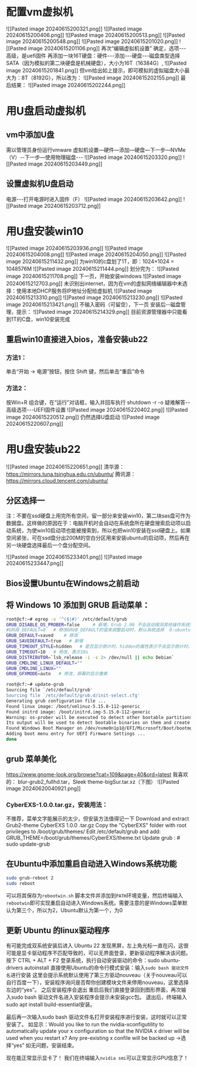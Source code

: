 # 配置vm虚拟机
![[Pasted image 20240615200321.png]] ![[Pasted image 20240615200406.png]]
![[Pasted image 20240615200513.png]] ![[Pasted image 20240615200548.png]]
![[Pasted image 20240615201020.png]] 
![[Pasted image 20240615201106.png]]
再次“编辑虚拟机设置”
确定，选项---高级，是uefi固件
再添加一块16T硬盘：硬件---添加---硬盘---磁盘类型选择SATA（因为模拟的第二块硬盘是机械硬盘），大小为16T（16384G）,
![[Pasted image 20240615201841.png]]
但vm给出如上提示，即可模拟的虚拟磁盘大小最大为：8T（8192G），所以改为：
![[Pasted image 20240615202155.png]]
最后结果：
![[Pasted image 20240615202244.png]]

# 用U盘启动虚拟机
## vm中添加U盘
需以管理员身份运行vmware
虚拟机设置—硬件—添加—硬盘—下一步—NVMe（V）--下一步—使用物理磁盘---
![[Pasted image 20240615203320.png]]
![[Pasted image 20240615203449.png]]
## 设置虚拟机U盘启动
电源---打开电源时进入固件（F）
![[Pasted image 20240615203642.png]]
![[Pasted image 20240615203712.png]]
# 用U盘安装win10
![[Pasted image 20240615203936.png]]
![[Pasted image 20240615204008.png]]
![[Pasted image 20240615204050.png]]
![[Pasted image 20240615211432.png]]
为win10的c盘划了1T，即：1024×1024 = 1048576M
![[Pasted image 20240615211444.png]]
划分完为：
![[Pasted image 20240615211708.png]]
下一页，开始安装windows
![[Pasted image 20240615212703.png]]
未识别出internet，因为在vm的虚拟网络编辑器中未选择：使用本地DHCP服务将IP地址分配给虚拟机
![[Pasted image 20240615213310.png]]
![[Pasted image 20240615213230.png]]
![[Pasted image 20240615213421.png]]
不输入密码（可留空），下一页
安装后--磁盘管理，提示：
![[Pasted image 20240615214329.png]]
目前资源管理器中只能看到1T的C盘，win10安装完成
## 重启win10直接进入bios，准备安装ub22
### 方法1：
单击“开始 -> 电源”按钮，按住 Shift 键，然后单击“重启”命令
### 方法2：
按Win+R 组合键，在“运行”对话框，输入并回车执行 shutdown -r -o
疑难解答--高级选项---UEFI固件设置
![[Pasted image 20240615220402.png]]
![[Pasted image 20240615220512.png]]
仍然选择U盘启动
![[Pasted image 20240615220607.png]]
# 用U盘安装ub22
![[Pasted image 20240615220651.png]]
清华源：https://mirrors.tuna.tsinghua.edu.cn/ubuntu/
腾讯源：https://mirrors.cloud.tencent.com/ubuntu/
## 分区选择一
注：不要在ssd硬盘上用完所有空间，留一部分来安装win10，第二块sas盘可作为数据盘。这样做的原因在于：电脑开机时会自动在系统盘所在硬盘搜索启动项以启动系统，为使win10启动项也能被搜索到，所以也把win10安装在ssd硬盘上。如果空间紧张，可在ssd盘分出200M的空白分区用来安装ubuntu的启动项，然后再在另一块硬盘选择最后一个盘分配空间。

![[Pasted image 20240615233401.png]]
![[Pasted image 20240615233447.png]]
## Bios设置Ubuntu在Windows之前启动
## 将 Windows 10 添加到 GRUB 启动菜单：
```sh
root@cf:~# egrep -v '^($|#)' /etc/default/grub
GRUB_DISABLE_OS_PROBER=false     # 新增，Grub 2.06 不会自动探测其他操作系统安装并将其添加到启动菜单中，但将此行添加到 /etc/default/grub 文件中将解决该问题
#GRUB_DEFAULT=0   # 修改GRUB_DEFAULT的值来调整启动时，默认系统选择  0:ubuntu  2 win
GRUB_DEFAULT=saved    # 修改
GRUB_SAVEDEFAULT=true   # 新增
GRUB_TIMEOUT_STYLE=hidden   # 是否显示倒计时，hidden的属性表示不会显示倒计时，注释掉该行则显示倒计时
GRUB_TIMEOUT=10   # 修改，表示10s
GRUB_DISTRIBUTOR=`lsb_release -i -s 2> /dev/null || echo Debian`
GRUB_CMDLINE_LINUX_DEFAULT=""
GRUB_CMDLINE_LINUX=""
GRUB_GFXMODE=auto   # 修改，屏幕的显示像素

root@cf:~# update-grub
Sourcing file `/etc/default/grub'
Sourcing file `/etc/default/grub.d/init-select.cfg'
Generating grub configuration file ...
Found linux image: /boot/vmlinuz-5.15.0-112-generic
Found initrd image: /boot/initrd.img-5.15.0-112-generic
Warning: os-prober will be executed to detect other bootable partitions.
Its output will be used to detect bootable binaries on them and create new boot entries.
Found Windows Boot Manager on /dev/nvme0n1p1@/EFI/Microsoft/Boot/bootmgfw.efi
Adding boot menu entry for UEFI Firmware Settings ...
done

```
## grub 菜单美化
https://www.gnome-look.org/browse?cat=109&page=40&ord=latest
我喜欢的：
blur-grub2_fullhd.tar，Sleek theme-bigSur.tar.xz（下图）
![[Pasted image 20240620040921.png]]
### CyberEXS-1.0.0.tar.gz，安装用法：
不推荐，菜单文字能展示的太少，但安装方法值得记一下
Download and extract Grub2-theme CyberEXS 1.0.0 .tar.gz
Copy the "CyberEXS" folder with root privileges to /boot/grub/themes/
Edit /etc/default/grub and add:
GRUB_THEME=/boot/grub/themes/CyberEXS/theme.txt
Update grub : # sudo update-grub
## 在Ubuntu中添加重启自动进入Windows系统功能
```sh
sudo grub-reboot 2  
sudo reboot
```
可以将其保存为`rebootwin.sh` 脚本文件并添加到`PATH`环境变量，然后终端输入`rebootwin`即可实现重启自动进入Windows系统。需要注意的是Windows菜单默认为第三个，所以为2，Ubuntu默认为第一个，为0
## 更新 Ubuntu 的linux驱动程序
有可能完成双系统安装后进入 Ubuntu 22 发现黑屏，左上角光标一直在闪，这很可能是显卡驱动程序不匹配导致的，可以无界面登录，更新驱动程序解决该问题。
按下 CTRL + ALT + F2 登录系统，执行自动安装驱动的命令：sudo ubuntu-drivers autoinstall
直接使用Ubuntu的命令行模式安装：输入`sudo bash 驱动文件名`进行安装
这里会提示系统默认使用了第三方驱动nouveau（关于nouveau可以自行百度一下），安装程序询问是否帮你创建模块文件来停用nouveau，这里选择左边的“yes”。
之后安装程序会退出
重启后我们直接登录回到图形界面，再次输入sudo bash 驱动文件名进入安装程序会提示未安装gcc包。
退出后，终端输入sudo apt install build-essential安装。

最后再一次输入sudo bash 驱动文件名打开安装程序进行安装，这时就可以正常安装了。
如显示：Would you like to run the nvidia-xconfigutility to automatically update your x configuration so that the NVIDIA x driver will be used when you restart x? Any pre-existing x confile will be backed up →选择“yes”
如无问题，安装结束。

现在能正常显示显卡了！
我们在终端输入`nvidia smi`可以正常显示GPU信息了！


